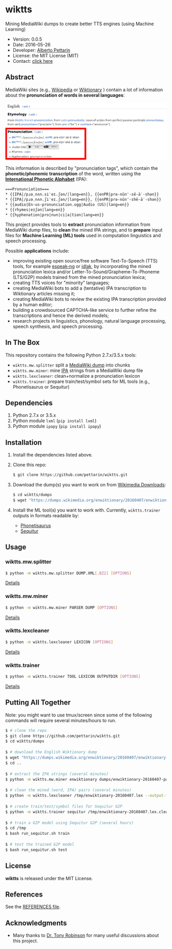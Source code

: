 # wiktts 

Mining MediaWiki dumps to create better TTS engines (using Machine Learning)

* Version: 0.0.5
* Date: 2016-05-26
* Developer: [Alberto Pettarin](http://www.albertopettarin.it/)
* License: the MIT License (MIT)
* Contact: [click here](http://www.albertopettarin.it/contact.html)


## Abstract 

MediaWiki sites (e.g.,
[Wikipedia](https://en.wikipedia.org/)
or
[Wiktionary](https://en.wiktionary.org/)
) contain a lot of information about
the **pronunciation of words in several languages**:

![IPA pronunciation for the word "pronunciation" from the English Wiktionary](imgs/mw.png)

This information is described by "pronunciation tags",
which contain the **phonetic/phonemic transcription** of the word,
written using the
[**International Phonetic Alphabet**](https://en.wikipedia.org/wiki/International_Phonetic_Alphabet)
(IPA):

```
===Pronunciation===
* {{IPA|/pɹəˌnʌn.siˈeɪ.ʃən/|lang=en}}, {{enPR|prə-nŭn'-sē-ā′-shən}}
* {{IPA|/pɹəˌnʌn.ʃiˈeɪ.ʃən/|lang=en}}, {{enPR|prə-nŭn'-shē-ā′-shən}}
* {{audio|En-us-pronunciation.ogg|Audio (US)|lang=en}}
* {{rhymes|eɪʃən|lang=en}}
* {{hyphenation|pro|nun|ci|a|tion|lang=en}}
```

This project provides tools to **extract** pronunciation information
from MediaWiki dump files, to **clean** the mined IPA strings,
and to **prepare** input files for **Machine Learning (ML) tools**
used in computation linguistics and speech processing.

Possible **applications** include:

* improving existing open source/free software Text-To-Speech (TTS) tools,
  for example
  [espeak-ng](https://github.com/espeak-ng/espeak-ng) or
  [idlak](https://github.com/bpotard/idlakhttps://github.com/bpotard/idlak),
  by incorporating the mined pronunciation lexica and/or
  Letter-To-Sound/Grapheme-To-Phoneme (LTS/G2P) models trained
  from the mined pronunciation lexica;
* creating TTS voices for "minority" languages;
* creating MediaWiki bots to add a (tentative) IPA transcription to Wiktionary articles missing it;
* creating MediaWiki bots to review the existing IPA transcription provided by a human editor;
* building a crowdsourced CAPTCHA-like service to further refine the transcriptions and hence the derived models;
* research projects in linguistics, phonology, natural language processing, speech synthesis, and speech processing.


## In The Box

This repository contains the following Python 2.7.x/3.5.x tools:

* ``wiktts.mw.splitter`` split a [MediaWiki dump](https://dumps.wikimedia.org/backup-index.html) into chunks
* ``wiktts.mw.miner``: mine [IPA](http://www.internationalphoneticassociation.org/) strings from a MediaWiki dump file
* ``wiktts.lexcleaner``: clean+normalize a pronunciation lexicon
* ``wiktts.trainer``: prepare train/test/symbol sets for ML tools (e.g., Phonetisaurus or Sequitur)


## Dependencies

1. Python 2.7.x or 3.5.x
2. Python module ``lxml`` (``pip install lxml``)
3. Python module ``ipapy`` (``pip install ipapy``)


## Installation

1. Install the dependencies listed above. 

2. Clone this repo:
    ```bash
    $ git clone https://github.com/pettarin/wiktts.git
    ```

3. Download the dump(s) you want to work on from [Wikimedia Downloads](https://dumps.wikimedia.org/backup-index.html):
    ```bash
    $ cd wiktts/dumps
    $ wget "https://dumps.wikimedia.org/enwiktionary/20160407/enwiktionary-20160407-pages-meta-current.xml.bz2"
    ```

4. Install the ML tool(s) you want to work with.
   Currently, ``wiktts.trainer`` outputs in formats readable by:
    * [Phonetisaurus](https://github.com/AdolfVonKleist/Phonetisaurus)
    * [Sequitur](https://www-i6.informatik.rwth-aachen.de/web/Software/g2p.html)


## Usage

### wiktts.mw.splitter

```bash
$ python -m wiktts.mw.splitter DUMP.XML[.BZ2] [OPTIONS]
```

[Details](wiktts/mw/splitter/README.md)

### wiktts.mw.miner

```bash
$ python -m wiktts.mw.miner PARSER DUMP [OPTIONS]
```

[Details](wiktts/mw/miner/README.md)

### wiktts.lexcleaner

```bash
$ python -m wiktts.lexcleaner LEXICON [OPTIONS]
```

[Details](wiktts/lexcleaner/README.md)

### wiktts.trainer

```bash
$ python -m wiktts.trainer TOOL LEXICON OUTPUTDIR [OPTIONS]
```

[Details](wiktts/trainer/README.md)


## Putting All Together 

Note: you might want to use tmux/screen since some of the following commands
will require several minutes/hours to run.

```bash
$ # clone the repo
$ git clone https://github.com/pettarin/wiktts.git
$ cd wiktts/dumps

$ # download the English Wiktionary dump
$ wget "https://dumps.wikimedia.org/enwiktionary/20160407/enwiktionary-20160407-pages-meta-current.xml.bz2"
$ cd ..

$ # extract the IPA strings (several minutes)
$ python -m wiktts.mw.miner enwiktionary dumps/enwiktionary-20160407-pages-meta-current.xml.bz2 --output-file /tmp/enwiktionary-20160407.lex

$ # clean the mined (word, IPA) pairs (several minutes)
$ python -m wiktts.lexcleaner /tmp/enwiktionary-20160407.lex --output-file /tmp/enwiktionary-20160407.lex.clean

$ # create train/test/symbol files for Sequitur G2P
$ python -m wiktts.trainer sequitur /tmp/enwiktionary-20160407.lex.clean /tmp/ --output-script

$ # train a G2P model using Sequitur G2P (several hours)
$ cd /tmp
$ bash run_sequitur.sh train

$ # test the trained G2P model
$ bash run_sequitur.sh test
```


## License

**wiktts** is released under the MIT License.


## References

See the [REFERENCES file](REFERENCES.md).


## Acknowledgments

* Many thanks to [Dr. Tony Robinson](https://www.speechmatics.com/) for many useful discussions about this project.



